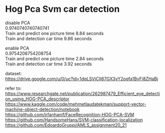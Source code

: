 # Hog Pca Svm car detection
disable PCA  
0.9740740740740741  
Train and predict one picture time 8.84 seconds  
Train and detection car time 9.86 seconds  
  
enable PCA  
0.9754208754208754  
Train and predict one picture time 2.84 seconds  
Train and detection car time 3.92 seconds  

dataset:  
https://drive.google.com/u/0/uc?id=1dqLSViCIl67GX3vY2oqfa1BvFi8ZHaBj

refer to:  
https://www.researchgate.net/publication/262987479_Efficient_eye_detection_using_HOG-PCA_descriptor  
https://www.kaggle.com/code/mehmetlaudatekman/support-vector-machine-object-detection/notebook  
https://github.com/irfanhanif/FaceRecognition-HOG-PCA-SVM  
https://github.com/HandsomeHans/SVM-classification-localization  
https://github.com/EdoardoGruppi/AMLS_assignment20_21  
